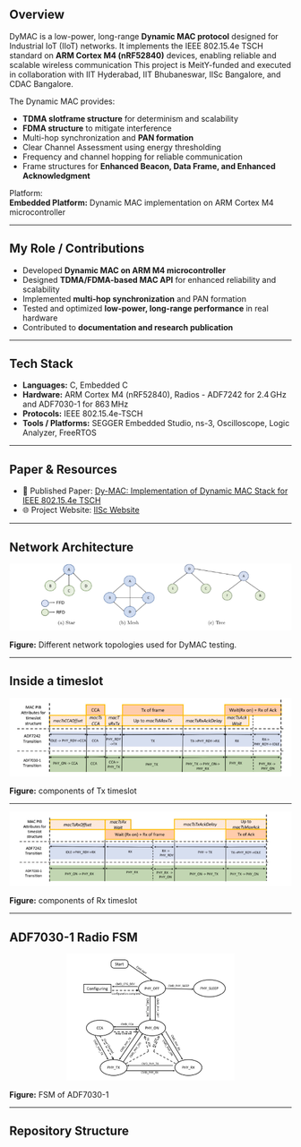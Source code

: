 ## Overview
DyMAC is a low-power, long-range **Dynamic MAC protocol** designed for Industrial IoT (IIoT) networks. 
It implements the IEEE 802.15.4e TSCH standard on **ARM Cortex M4 (nRF52840)** devices, enabling reliable and scalable wireless communication
This project is MeitY-funded and executed in collaboration with IIT Hyderabad, IIT Bhubaneswar, IISc Bangalore, and CDAC Bangalore.  

The Dynamic MAC provides:  
- **TDMA slotframe structure** for determinism and scalability  
- **FDMA structure** to mitigate interference  
- Multi-hop synchronization and **PAN formation**  
- Clear Channel Assessment using energy thresholding  
- Frequency and channel hopping for reliable communication  
- Frame structures for **Enhanced Beacon, Data Frame, and Enhanced Acknowledgment**  

Platform:  
**Embedded Platform:** Dynamic MAC implementation on ARM Cortex M4 microcontroller

---

## My Role / Contributions
- Developed **Dynamic MAC on ARM M4 microcontroller**  
- Designed **TDMA/FDMA-based MAC API** for enhanced reliability and scalability  
- Implemented **multi-hop synchronization** and PAN formation  
- Tested and optimized **low-power, long-range performance** in real hardware  
- Contributed to **documentation and research publication**

---

## Tech Stack
- **Languages:** C, Embedded C  
- **Hardware:** ARM Cortex M4 (nRF52840), Radios - ADF7242 for 2.4 GHz and ADF7030-1 for 863 MHz 
- **Protocols:** IEEE 802.15.4e-TSCH  
- **Tools / Platforms:** SEGGER Embedded Studio, ns-3, Oscilloscope, Logic Analyzer, FreeRTOS  

---

## Paper & Resources
- 📄 Published Paper: [Dy-MAC: Implementation of Dynamic MAC Stack for IEEE 802.15.4e TSCH](https://www.sciencedirect.com/science/article/abs/pii/S1570870523001889)  
- 🌐 Project Website: [IISc Website](https://eecs.iisc.ac.in/research-highlight/design-of-dynamic-mac-and-phy-soc-for-low-power-and-long-range-networks/) 

---

## Network Architecture
<p align="center">
  <img src="images/Network_Topology.png" alt="Network Topology" width="600"/>
</p>


**Figure:** Different network topologies used for DyMAC testing.  

---

## Inside a timeslot
<p align="center">
  <img src="images/Tx_tmeslot.png" alt="Mesh Synchronization Tx" width="600"/>
</p>

**Figure:** components of Tx timeslot

---
<p align="center">
  <img src="images/Rx_timeslot.png" alt="Mesh Synchronization Rx" width="600"/>
</p>

**Figure:** components of Rx timeslot 

---

## ADF7030-1 Radio FSM
<p align="center">
  <img src="images/ADF_7030-1_FSM.png" alt="FSM" width="300"/>
</p>

**Figure:** FSM of ADF7030-1  

---

## Repository Structure

